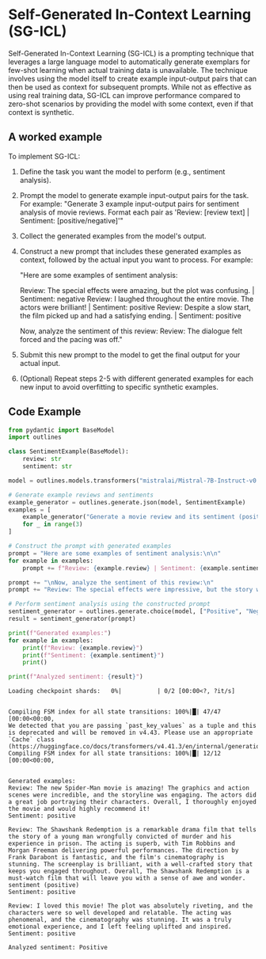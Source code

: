 # Self-Generated In-Context Learning (SG-ICL)


Self-Generated In-Context Learning (SG-ICL) is a prompting technique that leverages a large language model to automatically generate exemplars for few-shot learning when actual training data is unavailable. The technique involves using the model itself to create example input-output pairs that can then be used as context for subsequent prompts. While not as effective as using real training data, SG-ICL can improve performance compared to zero-shot scenarios by providing the model with some context, even if that context is synthetic.
    

## A worked example


To implement SG-ICL:

1. Define the task you want the model to perform (e.g., sentiment analysis).

2. Prompt the model to generate example input-output pairs for the task. For example:
   "Generate 3 example input-output pairs for sentiment analysis of movie reviews. Format each pair as 'Review: [review text] | Sentiment: [positive/negative]'"

3. Collect the generated examples from the model's output.

4. Construct a new prompt that includes these generated examples as context, followed by the actual input you want to process. For example:

   "Here are some examples of sentiment analysis:
   
   Review: The special effects were amazing, but the plot was confusing. | Sentiment: negative
   Review: I laughed throughout the entire movie. The actors were brilliant! | Sentiment: positive
   Review: Despite a slow start, the film picked up and had a satisfying ending. | Sentiment: positive

   Now, analyze the sentiment of this review:
   Review: The dialogue felt forced and the pacing was off."

5. Submit this new prompt to the model to get the final output for your actual input.

6. (Optional) Repeat steps 2-5 with different generated examples for each new input to avoid overfitting to specific synthetic examples.
    
## Code Example





```python
from pydantic import BaseModel
import outlines

class SentimentExample(BaseModel):
    review: str
    sentiment: str

model = outlines.models.transformers("mistralai/Mistral-7B-Instruct-v0.1", device="cuda")

# Generate example reviews and sentiments
example_generator = outlines.generate.json(model, SentimentExample)
examples = [
    example_generator("Generate a movie review and its sentiment (positive or negative).")
    for _ in range(3)
]

# Construct the prompt with generated examples
prompt = "Here are some examples of sentiment analysis:\n\n"
for example in examples:
    prompt += f"Review: {example.review} | Sentiment: {example.sentiment}\n"

prompt += "\nNow, analyze the sentiment of this review:\n"
prompt += "Review: The special effects were impressive, but the story was lackluster."

# Perform sentiment analysis using the constructed prompt
sentiment_generator = outlines.generate.choice(model, ["Positive", "Negative"])
result = sentiment_generator(prompt)

print(f"Generated examples:")
for example in examples:
    print(f"Review: {example.review}")
    print(f"Sentiment: {example.sentiment}")
    print()

print(f"Analyzed sentiment: {result}")
```


    Loading checkpoint shards:   0%|          | 0/2 [00:00<?, ?it/s]


    Compiling FSM index for all state transitions: 100%|█| 47/47 [00:00<00:00, 
    We detected that you are passing `past_key_values` as a tuple and this is deprecated and will be removed in v4.43. Please use an appropriate `Cache` class (https://huggingface.co/docs/transformers/v4.41.3/en/internal/generation_utils#transformers.Cache)
    Compiling FSM index for all state transitions: 100%|█| 12/12 [00:00<00:00, 


    Generated examples:
    Review: The new Spider-Man movie is amazing! The graphics and action scenes were incredible, and the storyline was engaging. The actors did a great job portraying their characters. Overall, I thoroughly enjoyed the movie and would highly recommend it!
    Sentiment: positive
    
    Review: The Shawshank Redemption is a remarkable drama film that tells the story of a young man wrongfully convicted of murder and his experience in prison. The acting is superb, with Tim Robbins and Morgan Freeman delivering powerful performances. The direction by Frank Darabont is fantastic, and the film's cinematography is stunning. The screenplay is brilliant, with a well-crafted story that keeps you engaged throughout. Overall, The Shawshank Redemption is a must-watch film that will leave you with a sense of awe and wonder. sentiment (positive)
    Sentiment: positive
    
    Review: I loved this movie! The plot was absolutely riveting, and the characters were so well developed and relatable. The acting was phenomenal, and the cinematography was stunning. It was a truly emotional experience, and I left feeling uplifted and inspired. 
    Sentiment: positive
    
    Analyzed sentiment: Positive

